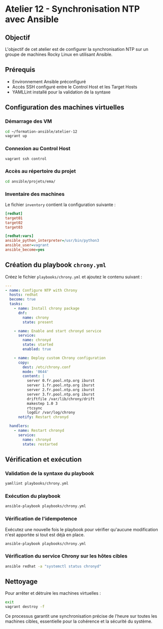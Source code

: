 # Atelier 12 - Synchronisation NTP avec Ansible

## Objectif
L'objectif de cet atelier est de configurer la synchronisation NTP sur un groupe de machines Rocky Linux en utilisant Ansible.

## Prérequis
- Environnement Ansible préconfiguré
- Accès SSH configuré entre le Control Host et les Target Hosts
- YAMLLint installé pour la validation de la syntaxe

## Configuration des machines virtuelles
### Démarrage des VM
```bash
cd ~/formation-ansible/atelier-12
vagrant up
```

### Connexion au Control Host
```bash
vagrant ssh control
```

### Accès au répertoire du projet
```bash
cd ansible/projets/ema/
```

### Inventaire des machines
Le fichier `inventory` contient la configuration suivante :
```ini
[redhat]
target01
target02
target03

[redhat:vars]
ansible_python_interpreter=/usr/bin/python3
ansible_user=vagrant
ansible_become=yes
```

## Création du playbook `chrony.yml`
Créez le fichier `playbooks/chrony.yml` et ajoutez le contenu suivant :
```yaml
---
- name: Configure NTP with Chrony
  hosts: redhat
  become: true
  tasks:
    - name: Install chrony package
      dnf:
        name: chrony
        state: present

    - name: Enable and start chronyd service
      service:
        name: chronyd
        state: started
        enabled: true

    - name: Deploy custom Chrony configuration
      copy:
        dest: /etc/chrony.conf
        mode: '0644'
        content: |
          server 0.fr.pool.ntp.org iburst
          server 1.fr.pool.ntp.org iburst
          server 2.fr.pool.ntp.org iburst
          server 3.fr.pool.ntp.org iburst
          driftfile /var/lib/chrony/drift
          makestep 1.0 3
          rtcsync
          logdir /var/log/chrony
      notify: Restart chronyd

  handlers:
    - name: Restart chronyd
      service:
        name: chronyd
        state: restarted
```

## Vérification et exécution
### Validation de la syntaxe du playbook
```bash
yamllint playbooks/chrony.yml
```

### Exécution du playbook
```bash
ansible-playbook playbooks/chrony.yml
```

### Vérification de l'idempotence
Exécutez une nouvelle fois le playbook pour vérifier qu'aucune modification n'est apportée si tout est déjà en place.
```bash
ansible-playbook playbooks/chrony.yml
```

### Vérification du service Chrony sur les hôtes cibles
```bash
ansible redhat -a "systemctl status chronyd"
```

## Nettoyage
Pour arrêter et détruire les machines virtuelles :
```bash
exit
vagrant destroy -f
```

Ce processus garantit une synchronisation précise de l'heure sur toutes les machines cibles, essentielle pour la cohérence et la sécurité du système.

